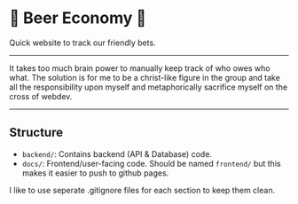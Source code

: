 # 🍺 Beer Economy 💸

Quick website to track our friendly bets.

---

It takes too much brain power to manually keep track of who owes who what. The solution is for me to be a christ-like figure in the group and take all the responsibility upon myself and metaphorically sacrifice myself on the cross of webdev.

---

## Structure

- `backend/`: Contains backend (API & Database) code.
- `docs/`: Frontend/user-facing code. Should be named `frontend/` but this makes it easier to push to github pages.

I like to use seperate .gitignore files for each section to keep them clean.
